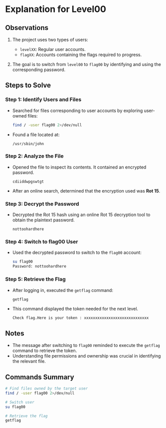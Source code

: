 
# Explanation for Level00

## Observations
1. The project uses two types of users:
   - `levelXX`: Regular user accounts.
   - `flagXX`: Accounts containing the flags required to progress.

2. The goal is to switch from `level00` to `flag00` by identifying and using the corresponding password.

## Steps to Solve

### Step 1: Identify Users and Files
- Searched for files corresponding to user accounts by exploring user-owned files:
  ```bash
  find / -user flag00 2>/dev/null
  ```
- Found a file located at:
  ```
  /usr/sbin/john
  ```

### Step 2: Analyze the File
- Opened the file to inspect its contents. It contained an encrypted password.
  ```
  cdiiddwpgswtgt
  ```

- After an online search, determined that the encryption used was **Rot 15**.

### Step 3: Decrypt the Password
- Decrypted the Rot 15 hash using an online Rot 15 decryption tool to obtain the plaintext password.
  ```
  nottoohardhere
  ```

### Step 4: Switch to flag00 User
- Used the decrypted password to switch to the `flag00` account:
  ```bash
  su flag00
  Password: nottoohardhere
  ```

### Step 5: Retrieve the Flag
- After logging in, executed the `getflag` command:
  ```bash
  getflag
  ```
- This command displayed the token needed for the next level.
  ```
  Check flag.Here is your token : xxxxxxxxxxxxxxxxxxxxxxxxxxxxx
  ```
## Notes
- The message after switching to `flag00` reminded to execute the `getflag` command to retrieve the token.
- Understanding file permissions and ownership was crucial in identifying the relevant file.

## Commands Summary
```bash
# Find files owned by the target user
find / -user flag00 2>/dev/null

# Switch user
su flag00

# Retrieve the flag
getflag
```